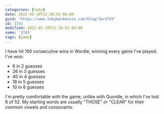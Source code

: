 ```yaml
---
categories: [toby]
date: 2022-05-10T22:38:55-04:00
guid: 'https://www.tobymackenzie.com/blog/?p=3743'
id: 3743
modified: 2022-05-10T22:38:55-04:00
name: '3743'
tags: [game]
---
```


I have hit 100 consecutive wins in Wordle, winning every game I've played.<!--more-->  I've won:

- 6 in 2 guesses
- 26 in 3 guesses
- 40 in 4 guesses
- 18 in 5 guesses
- 10 in 6 guesses

I'm pretty comfortable with the game, unlike with Quordle, in which I've lost 6 of 52.  My starting words are usually "THOSE" or "CLEAR" for their common vowels and consonants.

